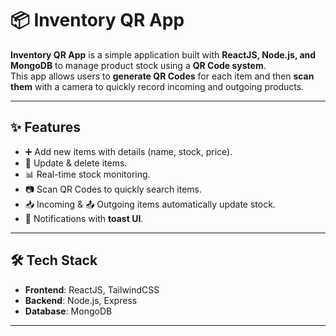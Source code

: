 # 📦 Inventory QR App

**Inventory QR App** is a simple application built with **ReactJS, Node.js, and MongoDB** to manage product stock using a **QR Code system**.  
This app allows users to **generate QR Codes** for each item and then **scan them** with a camera to quickly record incoming and outgoing products.

---

## ✨ Features
- ➕ Add new items with details (name, stock, price).
- 🔄 Update & delete items.
- 📊 Real-time stock monitoring.
- 📷 Scan QR Codes to quickly search items.
- 📥 Incoming & 📤 Outgoing items automatically update stock.
- 🔔 Notifications with **toast UI**.

---

## 🛠️ Tech Stack
- **Frontend**: ReactJS, TailwindCSS  
- **Backend**: Node.js, Express  
- **Database**: MongoDB  

---

